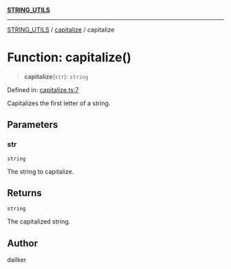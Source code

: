 [**STRING_UTILS**](../../README.md)

***

[STRING_UTILS](../../README.md) / [capitalize](../README.md) / capitalize

# Function: capitalize()

> **capitalize**(`str`): `string`

Defined in: [capitalize.ts:7](https://github.com/dailker/everyutil/blob/a38b917744ea3f7e26fe7f9c999b904bd0535dcb/src/string/capitalize.ts#L7)

Capitalizes the first letter of a string.

## Parameters

### str

`string`

The string to capitalize.

## Returns

`string`

The capitalized string.

## Author

dailker
